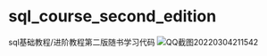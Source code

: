 # sql_course_second_edition
sql基础教程/进阶教程第二版随书学习代码
![QQ截图20220304211542](https://user-images.githubusercontent.com/43790920/156770014-3991402a-f911-4b84-974c-a15415115914.png)
